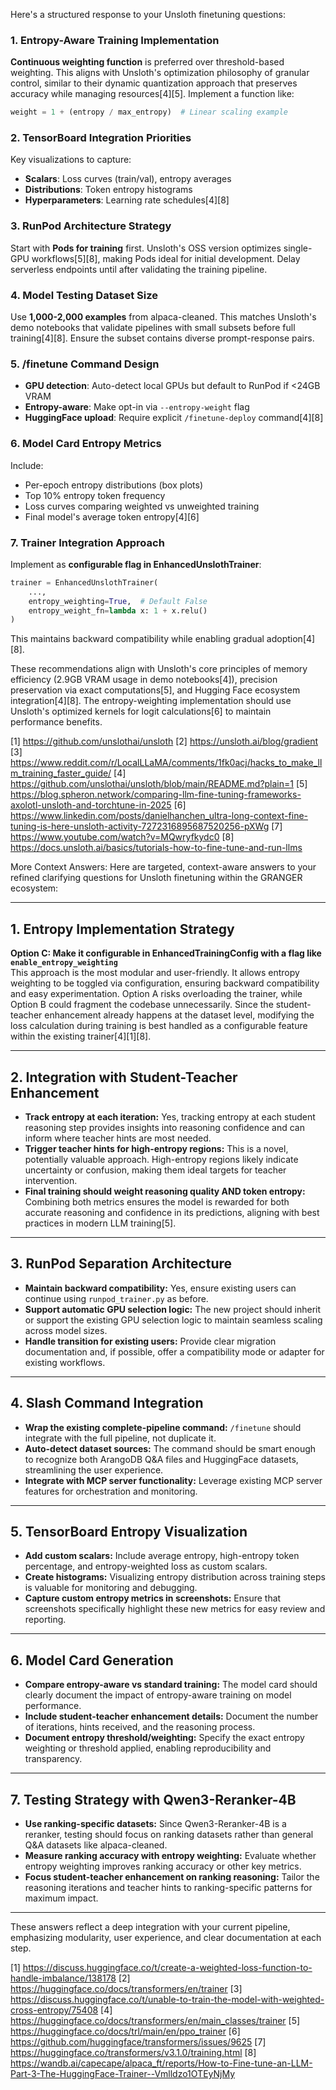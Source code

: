 Here's a structured response to your Unsloth finetuning questions:

### 1. Entropy-Aware Training Implementation  
**Continuous weighting function** is preferred over threshold-based weighting. This aligns with Unsloth's optimization philosophy of granular control, similar to their dynamic quantization approach that preserves accuracy while managing resources[4][5]. Implement a function like:  
```python
weight = 1 + (entropy / max_entropy)  # Linear scaling example
```

### 2. TensorBoard Integration Priorities  
Key visualizations to capture:  
- **Scalars**: Loss curves (train/val), entropy averages  
- **Distributions**: Token entropy histograms  
- **Hyperparameters**: Learning rate schedules[4][8]  

### 3. RunPod Architecture Strategy  
Start with **Pods for training** first. Unsloth's OSS version optimizes single-GPU workflows[5][8], making Pods ideal for initial development. Delay serverless endpoints until after validating the training pipeline.

### 4. Model Testing Dataset Size  
Use **1,000-2,000 examples** from alpaca-cleaned. This matches Unsloth's demo notebooks that validate pipelines with small subsets before full training[4][8]. Ensure the subset contains diverse prompt-response pairs.

### 5. /finetune Command Design  
- **GPU detection**: Auto-detect local GPUs but default to RunPod if <24GB VRAM  
- **Entropy-aware**: Make opt-in via `--entropy-weight` flag  
- **HuggingFace upload**: Require explicit `/finetune-deploy` command[4][8]  

### 6. Model Card Entropy Metrics  
Include:  
- Per-epoch entropy distributions (box plots)  
- Top 10% entropy token frequency  
- Loss curves comparing weighted vs unweighted training  
- Final model's average token entropy[4][6]  

### 7. Trainer Integration Approach  
Implement as **configurable flag in EnhancedUnslothTrainer**:  
```python
trainer = EnhancedUnslothTrainer(
    ...,
    entropy_weighting=True,  # Default False
    entropy_weight_fn=lambda x: 1 + x.relu()
)
```
This maintains backward compatibility while enabling gradual adoption[4][8].

These recommendations align with Unsloth's core principles of memory efficiency (2.9GB VRAM usage in demo notebooks[4]), precision preservation via exact computations[5], and Hugging Face ecosystem integration[4][8]. The entropy-weighting implementation should use Unsloth's optimized kernels for logit calculations[6] to maintain performance benefits.

[1] https://github.com/unslothai/unsloth
[2] https://unsloth.ai/blog/gradient
[3] https://www.reddit.com/r/LocalLLaMA/comments/1fk0acj/hacks_to_make_llm_training_faster_guide/
[4] https://github.com/unslothai/unsloth/blob/main/README.md?plain=1
[5] https://blog.spheron.network/comparing-llm-fine-tuning-frameworks-axolotl-unsloth-and-torchtune-in-2025
[6] https://www.linkedin.com/posts/danielhanchen_ultra-long-context-fine-tuning-is-here-unsloth-activity-7272316895687520256-pXWg
[7] https://www.youtube.com/watch?v=MQwryfkydc0
[8] https://docs.unsloth.ai/basics/tutorials-how-to-fine-tune-and-run-llms


More Context Answers:
Here are targeted, context-aware answers to your refined clarifying questions for Unsloth finetuning within the GRANGER ecosystem:

---

## 1. Entropy Implementation Strategy

**Option C: Make it configurable in EnhancedTrainingConfig with a flag like `enable_entropy_weighting`**  
This approach is the most modular and user-friendly. It allows entropy weighting to be toggled via configuration, ensuring backward compatibility and easy experimentation. Option A risks overloading the trainer, while Option B could fragment the codebase unnecessarily. Since the student-teacher enhancement already happens at the dataset level, modifying the loss calculation during training is best handled as a configurable feature within the existing trainer[4][1][8].

---

## 2. Integration with Student-Teacher Enhancement

- **Track entropy at each iteration:** Yes, tracking entropy at each student reasoning step provides insights into reasoning confidence and can inform where teacher hints are most needed.
- **Trigger teacher hints for high-entropy regions:** This is a novel, potentially valuable approach. High-entropy regions likely indicate uncertainty or confusion, making them ideal targets for teacher intervention.
- **Final training should weight reasoning quality AND token entropy:** Combining both metrics ensures the model is rewarded for both accurate reasoning and confidence in its predictions, aligning with best practices in modern LLM training[5].

---

## 3. RunPod Separation Architecture

- **Maintain backward compatibility:** Yes, ensure existing users can continue using `runpod_trainer.py` as before.
- **Support automatic GPU selection logic:** The new project should inherit or support the existing GPU selection logic to maintain seamless scaling across model sizes.
- **Handle transition for existing users:** Provide clear migration documentation and, if possible, offer a compatibility mode or adapter for existing workflows.

---

## 4. Slash Command Integration

- **Wrap the existing complete-pipeline command:** `/finetune` should integrate with the full pipeline, not duplicate it.
- **Auto-detect dataset sources:** The command should be smart enough to recognize both ArangoDB Q&A files and HuggingFace datasets, streamlining the user experience.
- **Integrate with MCP server functionality:** Leverage existing MCP server features for orchestration and monitoring.

---

## 5. TensorBoard Entropy Visualization

- **Add custom scalars:** Include average entropy, high-entropy token percentage, and entropy-weighted loss as custom scalars.
- **Create histograms:** Visualizing entropy distribution across training steps is valuable for monitoring and debugging.
- **Capture custom entropy metrics in screenshots:** Ensure that screenshots specifically highlight these new metrics for easy review and reporting.

---

## 6. Model Card Generation

- **Compare entropy-aware vs standard training:** The model card should clearly document the impact of entropy-aware training on model performance.
- **Include student-teacher enhancement details:** Document the number of iterations, hints received, and the reasoning process.
- **Document entropy threshold/weighting:** Specify the exact entropy weighting or threshold applied, enabling reproducibility and transparency.

---

## 7. Testing Strategy with Qwen3-Reranker-4B

- **Use ranking-specific datasets:** Since Qwen3-Reranker-4B is a reranker, testing should focus on ranking datasets rather than general Q&A datasets like alpaca-cleaned.
- **Measure ranking accuracy with entropy weighting:** Evaluate whether entropy weighting improves ranking accuracy or other key metrics.
- **Focus student-teacher enhancement on ranking reasoning:** Tailor the reasoning iterations and teacher hints to ranking-specific patterns for maximum impact.

---

These answers reflect a deep integration with your current pipeline, emphasizing modularity, user experience, and clear documentation at each step.

[1] https://discuss.huggingface.co/t/create-a-weighted-loss-function-to-handle-imbalance/138178
[2] https://huggingface.co/docs/transformers/en/trainer
[3] https://discuss.huggingface.co/t/unable-to-train-the-model-with-weighted-cross-entropy/75408
[4] https://huggingface.co/docs/transformers/en/main_classes/trainer
[5] https://huggingface.co/docs/trl/main/en/ppo_trainer
[6] https://github.com/huggingface/transformers/issues/9625
[7] https://huggingface.co/transformers/v3.1.0/training.html
[8] https://wandb.ai/capecape/alpaca_ft/reports/How-to-Fine-tune-an-LLM-Part-3-The-HuggingFace-Trainer--Vmlldzo1OTEyNjMy